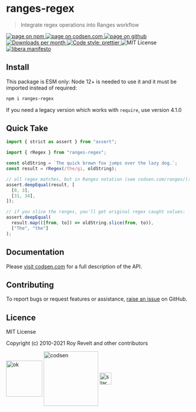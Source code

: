 # ranges-regex

> Integrate regex operations into Ranges workflow

<div class="package-badges">
  <a href="https://www.npmjs.com/package/ranges-regex" rel="nofollow noreferrer noopener">
    <img src="https://img.shields.io/badge/-npm-blue?style=flat-square" alt="page on npm">
  </a>
  <a href="https://codsen.com/os/ranges-regex" rel="nofollow noreferrer noopener">
    <img src="https://img.shields.io/badge/-codsen-blue?style=flat-square" alt="page on codsen.com">
  </a>
  <a href="https://github.com/codsen/codsen/tree/main/packages/ranges-regex" rel="nofollow noreferrer noopener">
    <img src="https://img.shields.io/badge/-github-blue?style=flat-square" alt="page on github">
  </a>
  <a href="https://npmcharts.com/compare/ranges-regex?interval=30" rel="nofollow noreferrer noopener" target="_blank">
    <img src="https://img.shields.io/npm/dm/ranges-regex.svg?style=flat-square" alt="Downloads per month">
  </a>
  <a href="https://prettier.io" rel="nofollow noreferrer noopener" target="_blank">
    <img src="https://img.shields.io/badge/code_style-prettier-brightgreen.svg?style=flat-square" alt="Code style: prettier">
  </a>
  <img src="https://img.shields.io/badge/licence-MIT-brightgreen.svg?style=flat-square" alt="MIT License">
  <a href="https://liberamanifesto.com" rel="nofollow noreferrer noopener" target="_blank">
    <img src="https://img.shields.io/badge/libera-manifesto-lightgrey.svg?style=flat-square" alt="libera manifesto">
  </a>
</div>

## Install

This package is ESM only: Node 12+ is needed to use it and it must be imported instead of required:

```bash
npm i ranges-regex
```

If you need a legacy version which works with `require`, use version 4.1.0

## Quick Take

```js
import { strict as assert } from "assert";

import { rRegex } from "ranges-regex";

const oldString = `The quick brown fox jumps over the lazy dog.`;
const result = rRegex(/the/gi, oldString);

// all regex matches, but in Ranges notation (see codsen.com/ranges/):
assert.deepEqual(result, [
  [0, 3],
  [31, 34],
]);

// if you slice the ranges, you'll get original regex caught values:
assert.deepEqual(
  result.map(([from, to]) => oldString.slice(from, to)),
  ["The", "the"]
);
```

## Documentation

Please [visit codsen.com](https://codsen.com/os/ranges-regex/) for a full description of the API.

## Contributing

To report bugs or request features or assistance, [raise an issue](https://github.com/codsen/codsen/issues/new/choose) on GitHub.

## Licence

MIT License

Copyright (c) 2010-2021 Roy Revelt and other contributors


<img src="https://codsen.com/images/png-codsen-ok.png" width="98" alt="ok" align="center"> <img src="https://codsen.com/images/png-codsen-1.png" width="148" alt="codsen" align="center"> <img src="https://codsen.com/images/png-codsen-star-small.png" width="32" alt="star" align="center">


